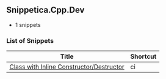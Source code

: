 ﻿## Snippetica.Cpp.Dev

* 1 snippets

### List of Snippets

Title | Shortcut
----- | --------
[Class with Inline Constructor/Destructor](class_with_inline_constructor_destructor.snippet)|ci
